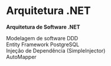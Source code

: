 # Arquitetura .NET
<strong>Arquitetura de Software .NET</strong>

Modelagem de software DDD <br/>
Entity Framework PostgreSQL <br/>
Injeção de Dependência (SimpleInjector) <br/>
AutoMapper
